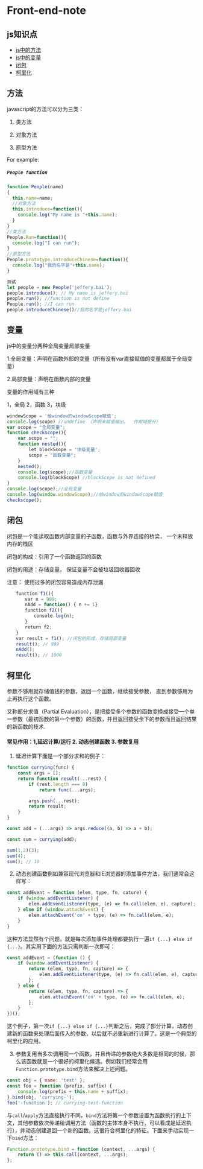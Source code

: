 # Front-end-note
## js知识点
- [js中的方法](#方法)
- [js中的变量](#变量)
- [闭包](#闭包)
- [柯里化](#柯里化)


## 方法
javascript的方法可以分为三类：

1. 类方法

2. 对象方法

3. 原型方法

For example:

##### `People function`

```js
function People(name)
{
  this.name=name;
  //对象方法
  this.introduce=function(){
    console.log("My name is "+this.name);
  }
}
//类方法
People.Run=function(){
  console.log("I can run");
}
//原型方法
People.prototype.introduceChinese=function(){
  console.log("我的名字是"+this.name);
}

测试
let people = new People('jeffery.bai');
people.introduce(); // My name is jeffery.bai
people.run(); //function is not define
People.run(); //I can run
people.introduceChinese()//我的名字是jeffery.bai

```

## 变量
js中的变量分两种全局变量局部变量

1.全局变量：声明在函数外部的变量（所有没有var直接赋值的变量都属于全局变量）

2.局部变量：声明在函数内部的变量

变量的作用域有三种

1，全局 2，函数 3，块级

```js
windowScope = '给window的windowScope赋值';
console.log(scope) //undefine （声明未赋值输出，  作用域提升）
var scope = "全局变量";
function checkscope(){
    var scope = "";
    function nested(){
        let blockScope = '块级变量';
        scope = "函数变量";
    }
    nested();
    console.log(scope);//函数变量
    console.log(blockScope) //blockScope is not defined
}
console.log(scope);//全局变量
console.log(window.windowScope);//给window的windowScope赋值
checkscope();
```

## 闭包

闭包是一个能读取函数内部变量的子函数，函数与外界连接的桥梁， 一个未释放内存的栈区

闭包的构成：引用了一个函数返回的函数

闭包的用途：存储变量， 保证变量不会被垃圾回收器回收

注意： 使用过多的闭包容易造成内存泄漏

 ```js
 　　function f1(){
　　　　var n = 999;
　　　　nAdd = function() { n += 1}
　　　　function f2(){
　　　　　　console.log(n);
　　　　}
　　　　return f2;
　　}
　　var result = f1(); //闭包的形成，存储局部变量
　　result(); // 999
　　nAdd();
　　result(); // 1000
  ```
  
 ## 柯里化
参数不够用就存储值钱的参数，返回一个函数，继续接受参数， 直到参数够用为止再执行这个函数。

又称部分求值（Partial Evaluation），是把接受多个参数的函数变换成接受一个单一参数（最初函数的第一个参数）的函数，并且返回接受余下的参数而且返回结果的新函数的技术.

 #### 常见作用：1,延迟计算/运行 2. 动态创建函数 3. 参数复用


1. 延迟计算下面是一个部分求和的例子：
```js
function currying(func) {
    const args = [];
    return function result(...rest) {
        if (rest.length === 0)
            return func(...args);

        args.push(...rest);
        return result;
    }
}

const add = (...args) => args.reduce((a, b) => a + b);

const sum = currying(add);

sum(1,2)(3);
sum(4);
sum(); // 10
```
2. 动态创建函数例如兼容现代浏览器和IE浏览器的添加事件方法，我们通常会这样写：
```js
const addEvent = function (elem, type, fn, cature) {
    if (window.addEventListener) {
        elem.addEventListener(type, (e) => fn.call(elem, e), capture);
    } else if (window.attachEvent) {
        elem.attachEvent('on' + type, (e) => fn.call(elem, e);
    }
}
```
这种方法显然有个问题，就是每次添加事件处理都要执行一遍`if {...} else if {...}`。其实用下面的方法只需判断一次即可：
```js
const addEvent = (function () {
    if (window.addEventListener) {
        return (elem, type, fn, capture) => {
            elem.addEventListener(type, (e) => fn.call(elem, e), capture);
        };
    } else {
        return (elem, type, fn, capture) => {
            elem.attachEvent('on' + type, (e) => fn.call(elem, e);
        };
    }
})();
```
这个例子，第一次`if {...} else if {...}`判断之后，完成了部分计算，动态创建新的函数来处理后面传入的参数，以后就不必重新进行计算了。这是一个典型的柯里化的应用。

3. 参数复用当多次调用同一个函数，并且传递的参数绝大多数是相同的时候，那么该函数就是一个很好的柯里化候选。例如我们经常会用`Function.prototype.bind`方法来解决上述问题。
```js
const obj = { name: 'test' };
const foo = function (prefix, suffix) {
    console.log(prefix + this.name + suffix);
}.bind(obj, 'currying-');
foo('-function'); // currying-test-function
```
与`call`/`apply`方法直接执行不同，`bind`方法将第一个参数设置为函数执行的上下文，其他参数依次传递给调用方法（函数的主体本身不执行，可以看成是延迟执行），并动态创建返回一个新的函数。这很符合柯里化的特征。下面来手动实现一下`bind`方法：
```js
Function.prototype.bind = function (context, ...args) {
    return () => this.call(context, ...args);
};
```



